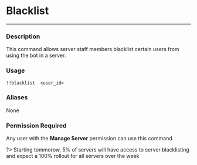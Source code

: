 # Blacklist
---
### Description
This command allows server staff members blacklist certain users from using the bot in a server.

### Usage
```
!!blacklist  <user_id>
```
### Aliases
None

### Permission Required
Any user with the **Manage Server** permission can use this command.

?> Starting tommorow, 5% of servers will have access to server blacklisting and expect a 100% rollout for all servers over the week 

